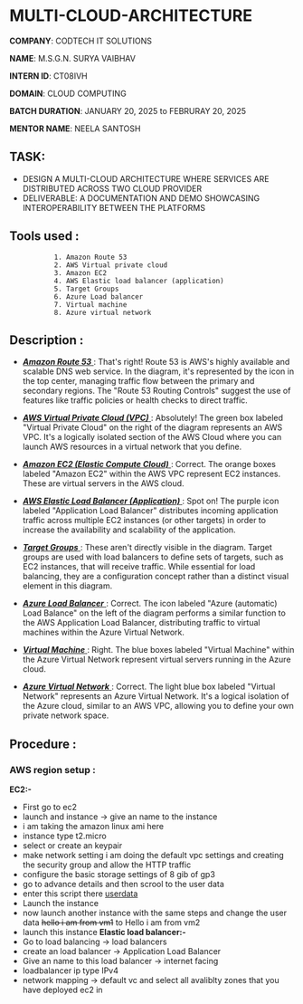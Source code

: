 # MULTI-CLOUD-ARCHITECTURE

**COMPANY**: CODTECH IT SOLUTIONS 

**NAME**: M.S.G.N. SURYA VAIBHAV

**INTERN ID**: CT08IVH

**DOMAIN**: CLOUD COMPUTING

**BATCH DURATION**: JANUARY 20, 2025 to FEBRURAY 20, 2025

**MENTOR NAME**: NEELA SANTOSH

## TASK: 

- DESIGN A MULTI-CLOUD ARCHITECTURE WHERE SERVICES ARE DISTRIBUTED ACROSS TWO CLOUD PROVIDER 
- DELIVERABLE: A DOCUMENTATION AND DEMO SHOWCASING INTEROPERABILITY BETWEEN THE PLATFORMS

## Tools used :
               1. Amazon Route 53
               2. AWS Virtual private cloud 
               3. Amazon EC2
               4. AWS Elastic load balancer (application)
               5. Target Groups
               6. Azure Load balancer
               7. Virtual machine
               8. Azure virtual network 
## Description :     

- <ins> ***Amazon Route 53*** </ins> :  That's right! Route 53 is AWS's highly available and scalable DNS web service. In the diagram, it's represented by the icon in the top center, managing traffic flow between the primary and secondary regions.  The "Route 53 Routing Controls" suggest the use of features like traffic policies or health checks to direct traffic.

- <ins> ***AWS Virtual Private Cloud (VPC)*** </ins> : Absolutely! The green box labeled "Virtual Private Cloud" on the right of the diagram represents an AWS VPC.  It's a logically isolated section of the AWS Cloud where you can launch AWS resources in a virtual network that you define.

- <ins> ***Amazon EC2 (Elastic Compute Cloud)*** </ins> :  Correct. The orange boxes labeled "Amazon EC2" within the AWS VPC represent EC2 instances. These are virtual servers in the AWS cloud.   

- <ins> ***AWS Elastic Load Balancer (Application)*** </ins>:  Spot on! The purple icon labeled "Application Load Balancer" distributes incoming application traffic across multiple EC2 instances (or other targets) in order to increase the availability and scalability of the application.

- <ins> ***Target Groups*** </ins> :  These aren't directly visible in the diagram. Target groups are used with load balancers to define sets of targets, such as EC2 instances, that will receive traffic. While essential for load balancing, they are a configuration concept rather than a distinct visual element in this diagram.

- <ins> ***Azure Load Balancer*** </ins> :  Correct. The icon labeled "Azure (automatic) Load Balance" on the left of the diagram performs a similar function to the AWS Application Load Balancer, distributing traffic to virtual machines within the Azure Virtual Network.

- <ins> ***Virtual Machine*** </ins> :  Right. The blue boxes labeled "Virtual Machine" within the Azure Virtual Network represent virtual servers running in the Azure cloud.

- <ins> ***Azure Virtual Network*** </ins> :  Correct. The light blue box labeled "Virtual Network" represents an Azure Virtual Network. It's a logical isolation of the Azure cloud, similar to an AWS VPC, allowing you to define your own private network space.

## Procedure :
### AWS region setup :
**EC2:-**
- First go to ec2
- launch and instance -> give an name to the instance
- i am taking the amazon linux ami here
- instance type t2.micro
- select or create an keypair
- make network setting i am doing the default vpc settings and creating the security group and allow the HTTP traffic
- configure the basic storage settings of 8 gib of gp3
- go to advance details and then scrool to the user data
- enter this script there [userdata](aws_user_data.sh)
- Launch the instance
- now launch another instance with the same steps and change the user data ~~hello i am from vm1~~ to Hello i am from vm2
- launch this instance 
**Elastic load balancer:-**
- Go to load balancing -> load balancers
- create an load balancer -> Application Load Balancer
-  Give an name to this load balancer -> internet facing
-  loadbalancer ip type IPv4
-  network mapping -> default vc and select all avaliblty zones that you have deployed ec2 in 

